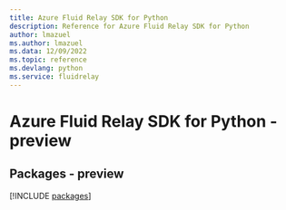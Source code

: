 ```yaml
---
title: Azure Fluid Relay SDK for Python
description: Reference for Azure Fluid Relay SDK for Python
author: lmazuel
ms.author: lmazuel
ms.data: 12/09/2022
ms.topic: reference
ms.devlang: python
ms.service: fluidrelay
---
```

# Azure Fluid Relay SDK for Python - preview
## Packages - preview
[!INCLUDE [packages](fluid-relay-index.md)]